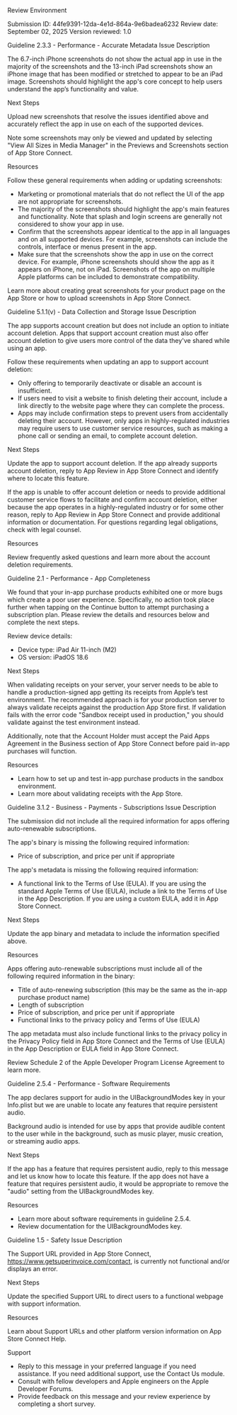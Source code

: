 Review Environment

Submission ID: 44fe9391-12da-4e1d-864a-9e6badea6232
Review date: September 02, 2025
Version reviewed: 1.0


Guideline 2.3.3 - Performance - Accurate Metadata
Issue Description

The 6.7-inch iPhone screenshots do not show the actual app in use in the majority of the screenshots and the 13-inch iPad screenshots show an iPhone image that has been modified or stretched to appear to be an iPad image. Screenshots should highlight the app's core concept to help users understand the app’s functionality and value. 

Next Steps

Upload new screenshots that resolve the issues identified above and accurately reflect the app in use on each of the supported devices.

Note some screenshots may only be viewed and updated by selecting "View All Sizes in Media Manager" in the Previews and Screenshots section of App Store Connect.

Resources

Follow these general requirements when adding or updating screenshots:

- Marketing or promotional materials that do not reflect the UI of the app are not appropriate for screenshots.
- The majority of the screenshots should highlight the app's main features and functionality. Note that splash and login screens are generally not considered to show your app in use.
- Confirm that the screenshots appear identical to the app in all languages and on all supported devices. For example, screenshots can include the controls, interface or menus present in the app. 
- Make sure that the screenshots show the app in use on the correct device. For example, iPhone screenshots should show the app as it appears on iPhone, not on iPad. Screenshots of the app on multiple Apple platforms can be included to demonstrate compatibility. 

Learn more about creating great screenshots for your product page on the App Store or how to upload screenshots in App Store Connect.


Guideline 5.1.1(v) - Data Collection and Storage
Issue Description

The app supports account creation but does not include an option to initiate account deletion. Apps that support account creation must also offer account deletion to give users more control of the data they've shared while using an app.

Follow these requirements when updating an app to support account deletion:

- Only offering to temporarily deactivate or disable an account is insufficient.
- If users need to visit a website to finish deleting their account, include a link directly to the website page where they can complete the process.
- Apps may include confirmation steps to prevent users from accidentally deleting their account. However, only apps in highly-regulated industries may require users to use customer service resources, such as making a phone call or sending an email, to complete account deletion.

Next Steps

Update the app to support account deletion. If the app already supports account deletion, reply to App Review in App Store Connect and identify where to locate this feature.

If the app is unable to offer account deletion or needs to provide additional customer service flows to facilitate and confirm account deletion, either because the app operates in a highly-regulated industry or for some other reason, reply to App Review in App Store Connect and provide additional information or documentation. For questions regarding legal obligations, check with legal counsel.

Resources

Review frequently asked questions and learn more about the account deletion requirements.


Guideline 2.1 - Performance - App Completeness

We found that your in-app purchase products exhibited one or more bugs which create a poor user experience. Specifically, no action took place further when tapping on the Continue button to attempt purchasing a subscription plan. Please review the details and resources below and complete the next steps.

Review device details: 

- Device type: iPad Air 11-inch (M2) 
- OS version: iPadOS 18.6

Next Steps

When validating receipts on your server, your server needs to be able to handle a production-signed app getting its receipts from Apple’s test environment. The recommended approach is for your production server to always validate receipts against the production App Store first. If validation fails with the error code "Sandbox receipt used in production," you should validate against the test environment instead.

Additionally, note that the Account Holder must accept the Paid Apps Agreement in the Business section of App Store Connect before paid in-app purchases will function.

Resources

- Learn how to set up and test in-app purchase products in the sandbox environment.
- Learn more about validating receipts with the App Store.


Guideline 3.1.2 - Business - Payments - Subscriptions
Issue Description

The submission did not include all the required information for apps offering auto-renewable subscriptions.

The app's binary is missing the following required information:

- Price of subscription, and price per unit if appropriate

The app's metadata is missing the following required information:

- A functional link to the Terms of Use (EULA). If you are using the standard Apple Terms of Use (EULA), include a link to the Terms of Use in the App Description. If you are using a custom EULA, add it in App Store Connect.

Next Steps

Update the app binary and metadata to include the information specified above.

Resources

Apps offering auto-renewable subscriptions must include all of the following required information in the binary:

- Title of auto-renewing subscription (this may be the same as the in-app purchase product name)
- Length of subscription
- Price of subscription, and price per unit if appropriate
- Functional links to the privacy policy and Terms of Use (EULA)

The app metadata must also include functional links to the privacy policy in the Privacy Policy field in App Store Connect and the Terms of Use (EULA) in the App Description or EULA field in App Store Connect.

Review Schedule 2 of the Apple Developer Program License Agreement to learn more.


Guideline 2.5.4 - Performance - Software Requirements

The app declares support for audio in the UIBackgroundModes key in your Info.plist but we are unable to locate any features that require persistent audio.

Background audio is intended for use by apps that provide audible content to the user while in the background, such as music player, music creation, or streaming audio apps. 

Next Steps

If the app has a feature that requires persistent audio, reply to this message and let us know how to locate this feature. If the app does not have a feature that requires persistent audio, it would be appropriate to remove the "audio" setting from the UIBackgroundModes key.

Resources 

- Learn more about software requirements in guideline 2.5.4.
- Review documentation for the UIBackgroundModes key.


Guideline 1.5 - Safety
Issue Description

The Support URL provided in App Store Connect, https://www.getsuperinvoice.com/contact, is currently not functional and/or displays an error. 

Next Steps

Update the specified Support URL to direct users to a functional webpage with support information.

Resources

Learn about Support URLs and other platform version information on App Store Connect Help.


Support

- Reply to this message in your preferred language if you need assistance. If you need additional support, use the Contact Us module.
- Consult with fellow developers and Apple engineers on the Apple Developer Forums.
- Provide feedback on this message and your review experience by completing a short survey.